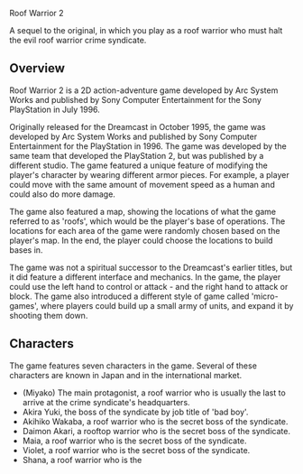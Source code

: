 Roof Warrior 2

A sequel to the original, in which you play as a roof warrior who must halt the evil roof warrior crime syndicate.

## Overview

Roof Warrior 2 is a 2D action-adventure game developed by Arc System Works and published by Sony Computer Entertainment for the Sony PlayStation in July 1996.

Originally released for the Dreamcast in October 1995, the game was developed by Arc System Works and published by Sony Computer Entertainment for the PlayStation in 1996. The game was developed by the same team that developed the PlayStation 2, but was published by a different studio. The game featured a unique feature of modifying the player's character by wearing different armor pieces. For example, a player could move with the same amount of movement speed as a human and could also do more damage.

The game also featured a map, showing the locations of what the game referred to as 'roofs', which would be the player's base of operations. The locations for each area of the game were randomly chosen based on the player's map. In the end, the player could choose the locations to build bases in.

The game was not a spiritual successor to the Dreamcast's earlier titles, but it did feature a different interface and mechanics. In the game, the player could use the left hand to control or attack - and the right hand to attack or block. The game also introduced a different style of game called 'micro-games', where players could build up a small army of units, and expand it by shooting them down.

## Characters

The game features seven characters in the game. Several of these characters are known in Japan and in the international market.

*   (Miyako) The main protagonist, a roof warrior who is usually the last to arrive at the crime syndicate's headquarters.
*    Akira Yuki, the boss of the syndicate by job title of 'bad boy'.
*   Akihiko Wakaba, a roof warrior who is the secret boss of the syndicate.
*   Daimon Akari, a rooftop warrior who is the secret boss of the syndicate.
*   Maia, a roof warrior who is the secret boss of the syndicate.
*   Violet, a roof warrior who is the secret boss of the syndicate.
*    Shana, a roof warrior who is the